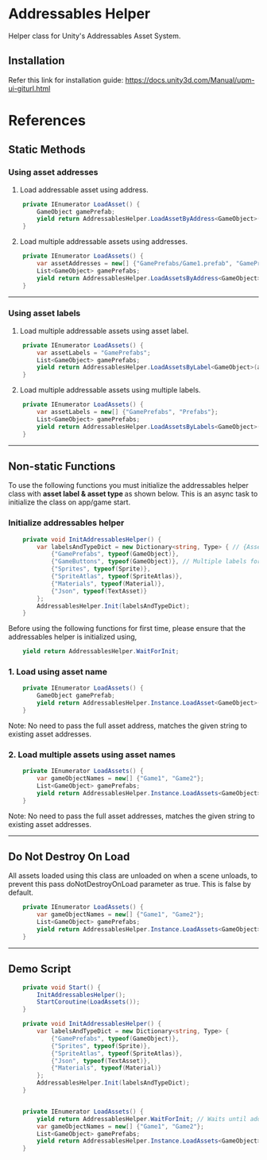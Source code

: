 # Addressables Helper

Helper class for Unity's Addressables Asset System.

## Installation

Refer this link for installation guide: https://docs.unity3d.com/Manual/upm-ui-giturl.html

# References

## Static Methods

### Using asset addresses

1. Load addressable asset using address.

```csharp
    private IEnumerator LoadAsset() {
        GameObject gamePrefab;
        yield return AddressablesHelper.LoadAssetByAddress<GameObject>("GamePrefabs/Game1.prefab", gameObj => gamePrefab = gameObj);
    }
```

2. Load multiple addressable assets using addresses.

```csharp
    private IEnumerator LoadAssets() {
        var assetAddresses = new[] {"GamePrefabs/Game1.prefab", "GamePrefabs/Game2.prefab", "GamePrefabs/Game3.prefab"};
        List<GameObject> gamePrefabs;
        yield return AddressablesHelper.LoadAssetsByAddress<GameObject>(assetAddresses, gameObjCollections => gamePrefabs = gameObjCollections.ToList());
    }
```

---

### Using asset labels

1. Load multiple addressable assets using asset label.

```csharp
    private IEnumerator LoadAssets() {
        var assetLabels = "GamePrefabs";
        List<GameObject> gamePrefabs;
        yield return AddressablesHelper.LoadAssetsByLabel<GameObject>(assetLabels, gameObjCollections => gamePrefabs = gameObjCollections.ToList());
    }
```

2. Load multiple addressable assets using multiple labels.

```csharp
    private IEnumerator LoadAssets() {
        var assetLabels = new[] {"GamePrefabs", "Prefabs"};
        List<GameObject> gamePrefabs;
        yield return AddressablesHelper.LoadAssetsByLabels<GameObject>(assetLabels, gameObjCollections => gamePrefabs = gameObjCollections.ToList());
    }
```

---

## Non-static Functions

To use the following functions you must initialize the addressables helper class with <b> asset label & asset type </b> as shown below. This is an async task to initialize the class on app/game start.

### Initialize addressables helper

```csharp
    private void InitAddressablesHelper() {
        var labelsAndTypeDict = new Dictionary<string, Type> { // {AssetLabel , TypeOfAsset}
            {"GamePrefabs", typeof(GameObject)}, 
            {"GameButtons", typeof(GameObject)}, // Multiple labels for same type of asset.
            {"Sprites", typeof(Sprite)},
            {"SpriteAtlas", typeof(SpriteAtlas)},
            {"Materials", typeof(Material)},
            {"Json", typeof(TextAsset)}
        };
        AddressablesHelper.Init(labelsAndTypeDict);
    }
```

Before using the following functions for first time, please ensure that the addressables helper is initialized using,

```csharp
    yield return AddressablesHelper.WaitForInit;
```

### 1. Load using asset name

```csharp
    private IEnumerator LoadAssets() {
        GameObject gamePrefab;
        yield return AddressablesHelper.Instance.LoadAsset<GameObject>("Game1", gameObj => gamePrefab = gameObj);
    }
```

Note: No need to pass the full asset address, matches the given string to existing asset addresses.

### 2. Load multiple assets using asset names

```csharp
    private IEnumerator LoadAssets() {
        var gameObjectNames = new[] {"Game1", "Game2"};
        List<GameObject> gamePrefabs;
        yield return AddressablesHelper.Instance.LoadAssets<GameObject>(gameObjectNames, gameObjCollections => gamePrefabs = gameObjCollections.ToList());
    }
```

Note: No need to pass the full asset addresses, matches the given string to existing asset addresses.

---

## Do Not Destroy On Load

All assets loaded using this class are unloaded on when a scene unloads, to prevent this pass doNotDestroyOnLoad parameter as true. This is false by default.

```csharp
    private IEnumerator LoadAssets() {
        var gameObjectNames = new[] {"Game1", "Game2"};
        List<GameObject> gamePrefabs;
        yield return AddressablesHelper.Instance.LoadAssets<GameObject>(gameObjectNames, gameObjCollections => gamePrefabs = gameObjCollections.ToList(), true); // doNotDestroyOnLoad = true
    }
```

---

## Demo Script  

```csharp
    private void Start() {
        InitAddressablesHelper();
        StartCoroutine(LoadAssets());
    }

    private void InitAddressablesHelper() {
        var labelsAndTypeDict = new Dictionary<string, Type> {
            {"GamePrefabs", typeof(GameObject)},
            {"Sprites", typeof(Sprite)},
            {"SpriteAtlas", typeof(SpriteAtlas)},
            {"Json", typeof(TextAsset)},
            {"Materials", typeof(Material)}
        };
        AddressablesHelper.Init(labelsAndTypeDict);
    }


    private IEnumerator LoadAssets() {
        yield return AddressablesHelper.WaitForInit; // Waits until addressables helper is initialized.
        var gameObjectNames = new[] {"Game1", "Game2"};
        List<GameObject> gamePrefabs;
        yield return AddressablesHelper.Instance.LoadAssets<GameObject>(gameObjectNames, gameObjCollections => gamePrefabs = gameObjCollections.ToList());
    }
```



